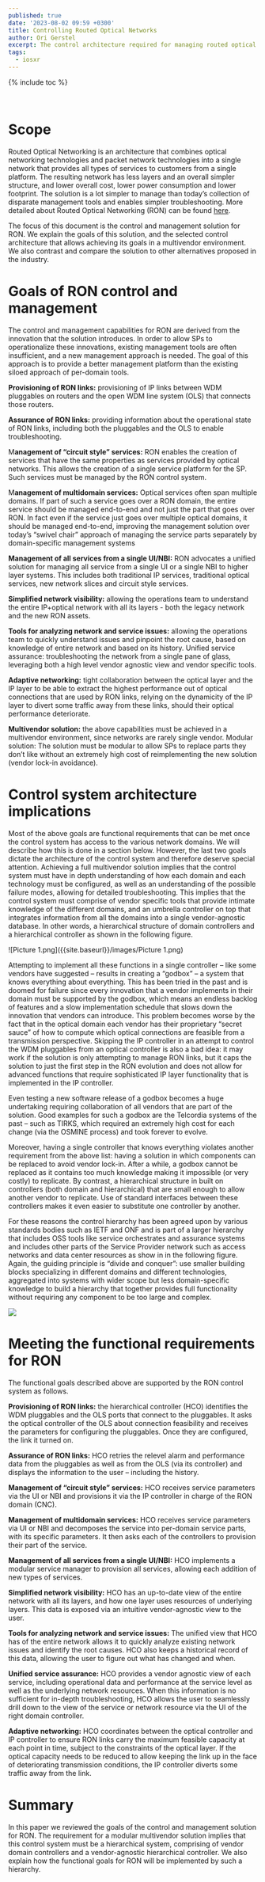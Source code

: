```yaml
---
published: true
date: '2023-08-02 09:59 +0300'
title: Controlling Routed Optical Networks
author: Ori Gerstel
excerpt: The control architecture required for managing routed optical networks
tags:
  - iosxr
---
```


{% include toc %}

<br>

# Scope

Routed Optical Networking is an architecture that combines optical networking technologies and packet network technologies into a single network that provides all types of services to customers from a single platform. The resulting network has less layers and an overall simpler structure, and lower overall cost, lower power consumption and lower footprint. The solution is a lot simpler to manage than today’s collection of disparate management tools and enables simpler troubleshooting. More detailed about Routed Optical Networking (RON) can be found [here](https://www.cisco.com/c/en/us/solutions/service-provider/routed-optical-networking/index.html).

The focus of this document is the control and management solution for RON. We explain the goals of this solution, and the selected control architecture that allows achieving its goals in a multivendor environment. We also contrast and compare the solution to other alternatives proposed in the industry.

# Goals of RON control and management

The control and management capabilities for RON are derived from the innovation that the solution introduces. In order to allow SPs to operationalize these innovations, existing management tools are often insufficient, and a new management approach is needed. The goal of this approach is to provide a better management platform than the existing siloed approach of per-domain tools.

**Provisioning of RON links:** provisioning of IP links between WDM pluggables on routers and the open WDM line system (OLS) that connects those routers. 

**Assurance of RON links:** providing information about the operational state of RON links, including both the pluggables and the OLS to enable troubleshooting.

M**anagement of “circuit style” services:** RON enables the creation of services that have the same properties as services provided by optical networks. This allows the creation of a single service platform for the SP. Such services must be managed by the RON control system.

M**anagement of multidomain services:** Optical services often span multiple domains. If part of such a service goes over a RON domain, the entire service should be managed end-to-end and not just the part that goes over RON. In fact even if the service just goes over multiple optical domains, it should be managed end-to-end, improving the management solution over today’s “swivel chair” approach of managing the service parts separately by domain-specific management systems

**Management of all services from a single UI/NBI:** RON advocates a unified solution for managing all service from a single UI or a single NBI to higher layer systems. This includes both traditional IP services, traditional optical services, new network slices and circuit style services. 

**Simplified network visibility:** allowing the operations team to understand the entire IP+optical network with all its layers - both the legacy network and the new RON assets.

**Tools for analyzing network and service issues:** allowing the operations team to quickly understand issues and pinpoint the root cause, based on knowledge of entire network and based on its history.
Unified service assurance: troubleshooting the network from a single pane of glass, leveraging both a high level vendor agnostic view and vendor specific tools.

**Adaptive networking:** tight collaboration between the optical layer and the IP layer to be able to extract the highest performance out of optical connections that are used by RON links, relying on the dynamicity of the IP layer to divert some traffic away from these links, should their optical performance deteriorate.

**Multivendor solution:** the above capabilities must be achieved in a multivendor environment, since networks are rarely single vendor.
Modular solution: The solution must be modular to allow SPs to replace parts they don’t like without an extremely high cost of reimplementing the new solution (vendor lock-in avoidance).

# Control system architecture implications

Most of the above goals are functional requirements that can be met once the control system has access to the various network domains. We will describe how this is done in a section below. However, the last two goals dictate the architecture of the control system and therefore deserve special attention. Achieving a full multivendor solution implies that the control system must have in depth understanding of how each domain and each technology must be configured, as well as an understanding of the possible failure modes, allowing for detailed troubleshooting. This implies that the control system must comprise of vendor specific tools that provide intimate knowledge of the different domains, and an umbrella controller on top that integrates information from all the domains into a single vendor-agnostic database. In other words, a hierarchical structure of domain controllers and a hierarchical controller as shown in the following figure.

![Picture 1.png]({{site.baseurl}}/images/Picture 1.png)


Attempting to implement all these functions in a single controller – like some vendors have suggested – results in creating a “godbox” – a system that knows everything about everything. This has been tried in the past and is doomed for failure since every innovation that a vendor implements in their domain must be supported by the godbox, which means an endless backlog of features and a slow implementation schedule that slows down the innovation that vendors can introduce. This problem becomes worse by the fact that in the optical domain each vendor has their proprietary “secret sauce” of how to compute which optical connections are feasible from a transmission perspective. Skipping the IP controller in an attempt to control the WDM pluggables from an optical controller is also a bad idea: it may work if the solution is only attempting to manage RON links, but it caps the solution to just the first step in the RON evolution and does not allow for advanced functions that require sophisticated IP layer functionality that is implemented in the IP controller.

Even testing a new software release of a godbox becomes a huge undertaking requiring collaboration of all vendors that are part of the solution. Good examples for such a godbox are the Telcordia systems of the past – such as TIRKS, which required an extremely high cost for each change (via the OSMINE process) and took forever to evolve.

Moreover, having a single controller that knows everything violates another requirement from the above list: having a solution in which components can be replaced to avoid vendor lock-in. After a while, a godbox cannot be replaced as it contains too much knowledge making it impossible (or very costly) to replicate. By contrast, a hierarchical structure in built on controllers (both domain and hierarchical) that are small enough to allow another vendor to replicate. Use of standard interfaces between these controllers makes it even easier to substitute one controller by another.

For these reasons the control hierarchy has been agreed upon by various standards bodies such as IETF and ONF and is part of a larger hierarchy that includes OSS tools like service orchestrates and assurance systems and includes other parts of the Service Provider network such as access networks and data center resources as show in in the following figure. Again, the guiding principle is “divide and conquer”: use smaller building blocks specializing in different domains and different technologies, aggregated into systems with wider scope but less domain-specific knowledge to build a hierarchy that together provides full functionality without requiring any component to be too large and complex.

![]({{site.baseurl}}/images/Picture%202.png)


# Meeting the functional requirements for RON

The functional goals described above are supported by the RON control system as follows.

**Provisioning of RON links:** the hierarchical controller (HCO) identifies the WDM pluggables and the OLS ports that connect to the pluggables. It asks the optical controller of the OLS about connection feasibility and receives the parameters for configuring the pluggables. Once they are configured, the link it turned on. 

**Assurance of RON links:** HCO retries the relevel alarm and performance data from the pluggables as well as from the OLS (via its controller) and displays the information to the user – including the history.

**Management of “circuit style” services:** HCO receives service parameters via the UI or NBI and provisions it via the IP controller in charge of the RON domain (CNC).

**Management of multidomain services:** HCO receives service parameters via UI or NBI and decomposes the service into per-domain service parts, with its specific parameters. It then asks each of the controllers to provision their part of the service.

**Management of all services from a single UI/NBI:** HCO implements a modular service manager to provision all services, allowing each addition of new types of services. 

**Simplified network visibility:** HCO has an up-to-date view of the entire network with all its layers, and how one layer uses resources of underlying layers. This data is exposed via an intuitive vendor-agnostic view to the user.

**Tools for analyzing network and service issues:** The unified view that HCO has of the entire network allows it to quickly analyze existing network issues and identify the root causes. HCO also keeps a historical record of this data, allowing the user to figure out what has changed and when.

**Unified service assurance:** HCO provides a vendor agnostic view of each service, including operational data and performance at the service level as well as the underlying network resources. When this information is no sufficient for in-depth troubleshooting, HCO allows the user to seamlessly drill down to the view of the service or network resource via the UI of the right domain controller.

**Adaptive networking:** HCO coordinates between the optical controller and IP controller to ensure RON links carry the maximum feasible capacity at each point in time, subject to the constraints of the optical layer. If the optical capacity needs to be reduced to allow keeping the link up in the face of deteriorating transmission conditions, the IP controller diverts some traffic away from the link.

# Summary

In this paper we reviewed the goals of the control and management solution for RON. The requirement for a modular multivendor solution implies that this control system must be a hierarchical system, comprising of vendor domain controllers and a vendor-agnostic hierarchical controller. We also explain how the functional goals for RON will be implemented by such a hierarchy.

